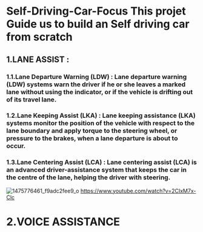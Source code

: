 # Self-Driving-Car-Focus This projet Guide us to build an Self driving car from scratch 
## 1.LANE ASSIST :
### 1.1.Lane Departure Warning (LDW) : Lane departure warning (LDW) systems warn the driver if he or she leaves a marked lane without using the indicator, or if the vehicle is drifting out of its travel lane.
### 1.2.Lane Keeping Assist (LKA) : Lane keeping assistance (LKA) systems monitor the position of the vehicle with respect to the lane boundary and apply torque to the steering wheel, or pressure to the brakes, when a lane departure is about to occur.
### 1.3.Lane Centering Assist (LCA) : Lane centering assist (LCA) is an advanced driver-assistance system that keeps the car in the centre of the lane, helping the driver with steering.
![1475776461_f9adc2fee9_o](https://github.com/yassine-cherni/Self-Driving-Car-Focus-/assets/125700497/bb307839-7625-4124-a15e-d20d393074a8)
https://www.youtube.com/watch?v=2CIxM7x-Clc
# 2.VOICE ASSISTANCE 
